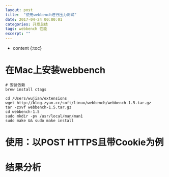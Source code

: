 ```yaml
---
layout: post
title:  "使用webbench进行压力测试"
date: 2017-04-24 00:00:01
categories: 开发总结
tags: webbench 性能
excerpt: ""
---
```


* content
{:toc}


# 在Mac上安装webbench
```
# 安装依赖
brew install ctags

cd /Users/wujian/extensions
wget http://blog.zyan.cc/soft/linux/webbench/webbench-1.5.tar.gz
tar -zxvf webbench-1.5.tar.gz
cd webbench-1.5
sudo mkdir -pv /usr/local/man/man1
sudo make && sudo make install
```

# 使用：以POST HTTPS且带Cookie为例



# 结果分析
































